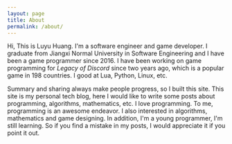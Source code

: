 ```yaml
---
layout: page
title: About
permalink: /about/
---
```

Hi, This is Luyu Huang. I\'m a software engineer and game developer. I graduate from Jiangxi Normal University in Software Engineering and I have been a game programmer since 2016. I have been working on game programming for *Legacy of Discord* since two years ago, which is a popular game in 198 countries. I good at Lua, Python, Linux, etc.

Summary and sharing always make people progress, so I built this site. This site is my personal tech blog, here I would like to write some posts about programming, algorithms, mathematics, etc. I love programming. To me, programming is an awesome endeavor. I also interested in algorithms, mathematics and game designing. In addition, I\'m a young programmer, I\'m still learning. So if you find a mistake in my posts, I would appreciate it if you point it out.
